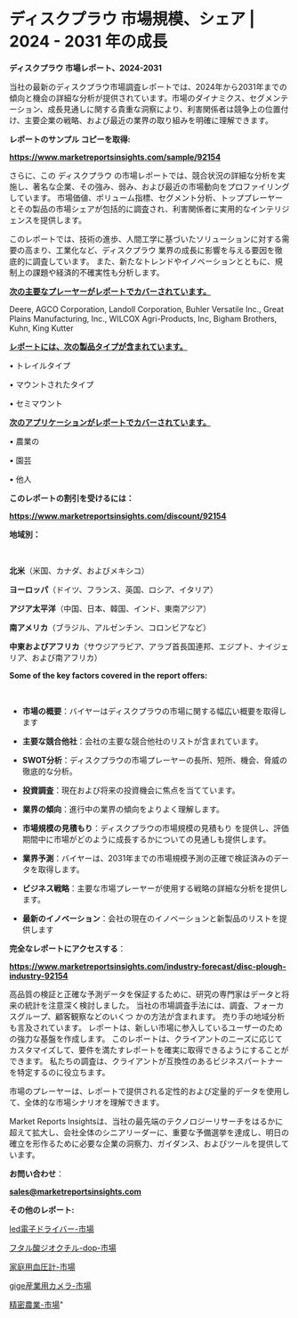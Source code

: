 # ディスクプラウ 市場規模、シェア | 2024 - 2031 年の成長

<strong>ディスクプラウ 市場レポート、2024-2031</strong>

当社の最新のディスクプラウ市場調査レポートでは、2024年から2031年までの傾向と機会の詳細な分析が提供されています。市場のダイナミクス、セグメンテーション、成長見通しに関する貴重な洞察により、利害関係者は競争上の位置付け、主要企業の戦略、および最近の業界の取り組みを明確に理解できます。



<strong>レポートのサンプル コピーを取得:</strong> <a href=https://www.marketreportsinsights.com/sample/92154>

<strong><u>https://www.marketreportsinsights.com/sample/92154</u></strong></a>

さらに、この ディスクプラウ の市場レポートでは、競合状況の詳細な分析を実施し、著名な企業、その強み、弱み、および最近の市場動向をプロファイリングしています。 市場価値、ボリューム指標、セグメント分析、トッププレーヤーとその製品の市場シェアが包括的に調査され、利害関係者に実用的なインテリジェンスを提供します。

このレポートでは、技術の進歩、人間工学に基づいたソリューションに対する需要の高まり、工業化など、ディスクプラウ 業界の成長に影響を与える要因を徹底的に調査しています。 また、新たなトレンドやイノベーションとともに、規制上の課題や経済的不確実性も分析します。



<strong><u>次の主要なプレーヤーがレポートでカバーされています。</u></strong>

Deere, AGCO Corporation, Landoll Corporation, Buhler Versatile Inc., Great Plains Manufacturing, Inc., WILCOX Agri-Products, Inc, Bigham Brothers, Kuhn, King Kutter



<strong><u><b>レポートには、次の製品タイプが含まれています。</b></u></strong>

• トレイルタイプ

• マウントされたタイプ

• セミマウント



<strong><u><b>次のアプリケーションがレポートでカバーされています。</b></u></strong>

• 農業の

• 園芸

• 他人



<strong><b>このレポートの割引を受けるには：</b></strong>

<a href=https://www.marketreportsinsights.com/discount/92154>

<strong><u>https://www.marketreportsinsights.com/discount/92154</u></strong></a>



<strong>地域別：</strong>

<strong> </strong>



<strong>北米</strong>（米国、カナダ、およびメキシコ）



<strong>ヨーロッパ</strong>（ドイツ、フランス、英国、ロシア、イタリア）



<strong>アジア太平洋</strong>（中国、日本、韓国、インド、東南アジア）



<strong>南アメリカ</strong>（ブラジル、アルゼンチン、コロンビアなど）



<strong>中東およびアフリカ</strong>（サウジアラビア、アラブ首長国連邦、エジプト、ナイジェリア、および南アフリカ）



<strong>Some of the key factors covered in the report offers:</strong>

<strong> </strong>
<ul>
  <li>

<strong>市場の概要</strong>：バイヤーはディスクプラウの市場に関する幅広い概要を取得します</li>
  <li>

<strong>主要な競合他社</strong>：会社の主要な競合他社のリストが含まれています。</li>
  <li>

<strong>SWOT分析</strong>：ディスクプラウの市場プレーヤーの長所、短所、機会、脅威の徹底的な分析。</li>
  <li>

<strong>投資調査</strong>：現在および将来の投資機会に焦点を当てています。</li>
  <li>

<strong>業界の傾向</strong>：進行中の業界の傾向をよりよく理解します。</li>
  <li>

<strong>市場規模の見積もり</strong>：ディスクプラウの市場規模の見積もり を提供し、評価期間中に市場がどのように成長するかについての見通しも提供します。</li>
  <li>

<strong>業界予測</strong>：バイヤーは、2031年までの市場規模予測の正確で検証済みのデータを取得します。</li>
  <li>

<strong>ビジネス戦略</strong>：主要な市場プレーヤーが使用する戦略の詳細な分析を提供します。</li>
  <li>

<strong>最新のイノベーション</strong>：会社の現在のイノベーションと新製品のリストを提供します</li>
</ul>


<strong>完全なレポートにアクセスする</strong>：

<a href=https://www.marketreportsinsights.com/industry-forecast/disc-plough-industry-92154>

<strong><u>https://www.marketreportsinsights.com/industry-forecast/disc-plough-industry-92154</u></strong></a>

高品質の検証と正確な予測データを保証するために、研究の専門家はデータと将来の統計を注意深く検討しました。 当社の市場調査手法には、調査、フォーカスグループ、顧客観察などのいくつ かの方法が含まれます。 売り手の地域分析も言及されています。 レポートは、新しい市場に参入しているユーザーのための強力な基盤を作成します。 このレポートは、クライアントのニーズに応じてカスタマイズして、要件を満たすレポートを確実に取得できるようにすることができます。 私たちの調査は、クライアントが互換性のあるビジネスパートナーを特定するのに役立ちます。

市場のプレーヤーは、レポートで提供される定性的および定量的データを使用して、全体的な市場シナリオを理解できます。

Market Reports Insightsは、当社の最先端のテクノロジーリサーチをはるかに超えて拡大し、会社全体のシニアリーダーに、重要な予備選挙を達成し、明日の確立を形作るために必要な企業の洞察力、ガイダンス、およびツールを提供しています。



<strong><b>お問い合わせ</b></strong>：

<a href=mailto:sales@marketreportsinsights.com>

<strong><u>sales@marketreportsinsights.com</u></strong></a>



<strong>その他のレポート:</strong>

<a href=https://www.linkedin.com/pulse/led電子ドライバー-市場-2023-最新の-cagr-および成長分析-2030-lvoxf/>led電子ドライバー-市場</a>

<a href=https://www.linkedin.com/pulse/フタル酸ジオクチル-dop-市場-2023-推進要因と成長機会-2030-7lopf/>フタル酸ジオクチル-dop-市場</a>

<a href=https://www.linkedin.com/pulse/家庭用血圧計-市場-2023-新興市場-将来の動向と市場需要-2030-analytics-avenue-360-analysis-borsf/>家庭用血圧計-市場</a>

<a href=https://www.linkedin.com/pulse/gige産業用カメラ-市場-2023-最新の-cagr-および成長分析-2030-pr-news-hub-0dxvf/>gige産業用カメラ-市場</a>

<a href=https://www.linkedin.com/pulse/精密農業-市場-2023-swot-分析と成長率-2030-data-dive-discoveries-24-analysis-ococf/>精密農業-市場</a>"
